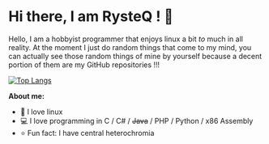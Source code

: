 # Hi there, I am RysteQ ! 👋 

Hello, I am a hobbyist programmer that enjoys linux a bit *to* much in all reality. At the moment I just do random things that come to my mind, you can actually see those random things of mine by yourself because a decent portion of them are my GitHub repositories !!!

<!-- <br> -->

[![Top Langs](https://github-readme-stats.vercel.app/api/top-langs/?username=RysteQ&layout=compact)](https://github.com/anuraghazra/github-readme-stats)

<!-- <br> -->

**About me:**
- 🐧 I love linux
- 💻 I love programming in C / C# / ~~Java~~ / PHP / Python / x86 Assembly
- ⭐ Fun fact: I have central heterochromia
